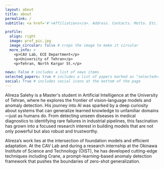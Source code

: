 ```yaml
---
layout: about
title: about
permalink: /
subtitle: <a href='#'>Affiliations</a>. Address. Contacts. Motto. Etc.

profile:
  align: right
  image: prof_pic.jpg
  image_circular: false # crops the image to make it circular
  more_info: >
    <p>CAV Lab, ECE Department</p>
    <p>University of Tehran</p>
    <p>Tehran, North Kargar St.</p>

news: False # includes a list of news items
selected_papers: true # includes a list of papers marked as "selected={true}"
social: True # includes social icons at the bottom of the page
---
```


Alireza Salehy is a Master's student in Artificial Intelligence at the University of Tehran, where he explores the frontier of vision-language models and anomaly detection. His journey into AI was sparked by a deep curiosity about systems that can generalize learned knowledge to unfamiliar domains—just as humans do. From detecting unseen diseases in medical diagnostics to identifying rare failures in industrial pipelines, this fascination has grown into a focused research interest in building models that are not only powerful but also robust and trustworthy.

Alireza’s work lies at the intersection of foundation models and efficient adaptation. At the CAV Lab and during a research internship at the Okinawa Institute of Science and Technology (OIST), he has developed cutting-edge techniques including Crane, a prompt-learning-based anomaly detection framework that pushes the boundaries of zero-shot generalization.
